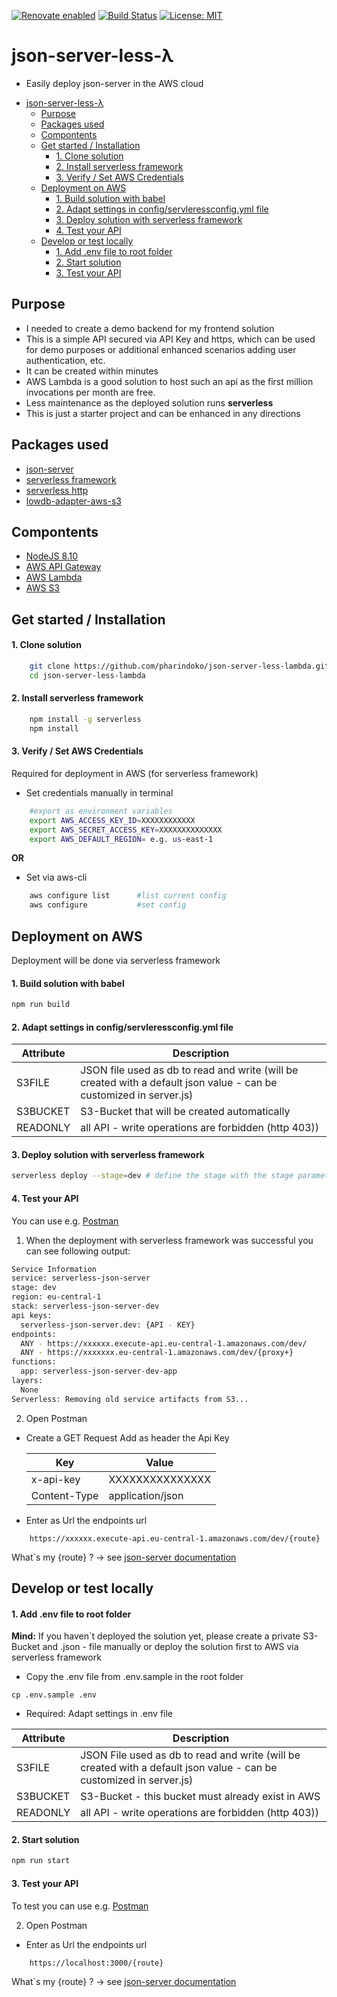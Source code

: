 [![Renovate enabled](https://img.shields.io/badge/renovate-enabled-brightgreen.svg)](https://renovatebot.com/)
[![Build Status](https://travis-ci.org/pharindoko/json-server-less-lambda.svg?branch=master)](https://travis-ci.org/pharindoko/json-server-less-lambda)
[![License: MIT](https://img.shields.io/badge/License-MIT-yellow.svg)](https://opensource.org/licenses/MIT)

# json-server-less-λ
* Easily deploy json-server in the AWS cloud

- [json-server-less-λ](#json-server-less-%CE%BB)
  - [Purpose](#purpose)
  - [Packages used](#packages-used)
  - [Compontents](#compontents)
  - [Get started / Installation](#get-started--installation)
      - [1. Clone solution](#1-clone-solution)
      - [2. Install serverless framework](#2-install-serverless-framework)
      - [3. Verify / Set AWS Credentials](#3-verify--set-aws-credentials)
  - [Deployment on AWS](#deployment-on-aws)
      - [1. Build solution with babel](#1-build-solution-with-babel)
      - [2. Adapt settings in config/servleressconfig.yml file](#2-adapt-settings-in-configservleressconfigyml-file)
      - [3. Deploy solution with serverless framework](#3-deploy-solution-with-serverless-framework)
      - [4. Test your API](#4-test-your-api)
  - [Develop or test locally](#develop-or-test-locally)
      - [1. Add .env file to root folder](#1-add-env-file-to-root-folder)
      - [2. Start solution](#2-start-solution)
      - [3. Test your API](#3-test-your-api)


## Purpose

* I needed to create a demo backend for my frontend solution
* This is a simple API secured via API Key and https, which can be used for demo purposes or additional enhanced scenarios adding user authentication, etc.
* It can be created within minutes
* AWS Lambda is a good solution to host such an api as the first million invocations per month are free.
* Less maintenance as the deployed solution runs **serverless**
* This is just a starter project and can be enhanced in any directions
  

## Packages used
* [json-server](https://github.com/typicode/json-server)
* [serverless framework](https://serverless.com/)
* [serverless http](https://github.com/dougmoscrop/serverless-http)
* [lowdb-adapter-aws-s3](https://github.com/nicekiwi/lowdb-adapter-aws-s3)

## Compontents
* [NodeJS 8.10](https://nodejs.org/en/about/) 
* [AWS API Gateway](https://aws.amazon.com/api-gateway/)
* [AWS Lambda](https://aws.amazon.com/lambda/features/)
* [AWS S3](https://aws.amazon.com/s3/)

## Get started / Installation

#### 1. Clone solution

```bash
    git clone https://github.com/pharindoko/json-server-less-lambda.git 
    cd json-server-less-lambda
```
#### 2. Install serverless framework

```bash
    npm install -g serverless
    npm install
```

#### 3. Verify / Set AWS Credentials
Required for deployment in AWS (for serverless framework)

* Set credentials manually in terminal 
```bash
    #export as environment variables
    export AWS_ACCESS_KEY_ID=XXXXXXXXXXXX
    export AWS_SECRET_ACCESS_KEY=XXXXXXXXXXXXXX
    export AWS_DEFAULT_REGION= e.g. us-east-1
```

**OR**

* Set via aws-cli
```bash
    aws configure list      #list current config
    aws configure           #set config
```



## Deployment on AWS
Deployment will be done via serverless framework

#### 1. Build solution with babel
```bash
npm run build
```

#### 2. Adapt settings in config/servleressconfig.yml file

| Attribute  | Description  |
|---|---|
| S3FILE  | JSON file used as db to read and write (will be created with a default json value - can be customized in server.js)  |
| S3BUCKET  | S3-Bucket that will be created automatically  |
| READONLY  | all API - write operations are forbidden (http 403))  |

#### 3.  Deploy solution with serverless framework
```bash
serverless deploy --stage=dev # define the stage with the stage parameter
```

#### 4. Test your API
You can use e.g. [Postman](https://www.getpostman.com/)


1. When the deployment with serverless framework was successful you can see following output:
```bash
Service Information
service: serverless-json-server
stage: dev
region: eu-central-1
stack: serverless-json-server-dev
api keys:
  serverless-json-server.dev: {API - KEY}
endpoints:
  ANY - https://xxxxxx.execute-api.eu-central-1.amazonaws.com/dev/
  ANY - https://xxxxxxx.eu-central-1.amazonaws.com/dev/{proxy+}
functions:
  app: serverless-json-server-dev-app
layers:
  None
Serverless: Removing old service artifacts from S3...


```


2. Open Postman
* Create a GET Request 
   Add as header the Api Key

   |Key|           Value|
   |---|---|
   |x-api-key | XXXXXXXXXXXXXXX|
   |Content-Type | application/json|

 * Enter as Url the endpoints url 

```
    https://xxxxxx.execute-api.eu-central-1.amazonaws.com/dev/{route}
```
What`s my {route} ? -> see [json-server documentation](https://github.com/typicode/json-server)



## Develop or test locally

#### 1. Add .env file to root folder

**Mind:** If you haven`t deployed the solution yet, please create a private S3-Bucket and .json - file manually or deploy the solution first to AWS via serverless framework

* Copy the .env file from .env.sample in the root folder
```
cp .env.sample .env
```

* Required: Adapt settings in .env file

| Attribute  | Description  |
|---|---|
| S3FILE  | JSON File used as db to read and write (will be created with a default json value - can be customized in server.js)   |
| S3BUCKET  | S3-Bucket - this bucket must already exist in AWS  |
| READONLY  | all API - write operations are forbidden (http 403))  |

#### 2. Start solution

```bash
npm run start
```
#### 3. Test your API

To test you can use e.g. [Postman](https://www.getpostman.com/)


2. Open Postman
* Enter as Url the endpoints url 

```
    https://localhost:3000/{route}
```


What`s my {route} ? -> see [json-server documentation](https://github.com/typicode/json-server)

